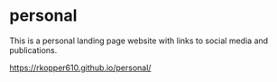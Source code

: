 # personal

This is a personal landing page website with links to social media and publications.

 https://rkopper610.github.io/personal/

 